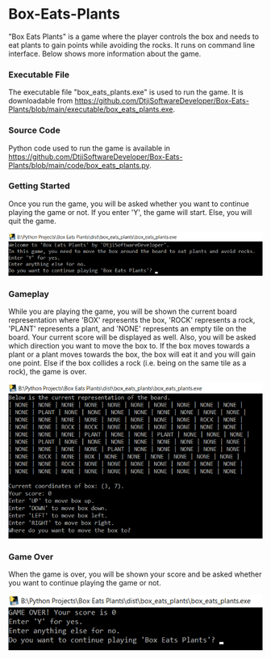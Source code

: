 # Box-Eats-Plants
"Box Eats Plants" is a game where the player controls the box and needs to eat plants to gain points while avoiding the rocks. It runs on
command line interface. Below shows more information about the game.

### Executable File

The executable file "box_eats_plants.exe" is used to run the game. It is downloadable from
https://github.com/DtjiSoftwareDeveloper/Box-Eats-Plants/blob/main/executable/box_eats_plants.exe.

### Source Code

Python code used to run the game is available in
https://github.com/DtjiSoftwareDeveloper/Box-Eats-Plants/blob/main/code/box_eats_plants.py.

### Getting Started

Once you run the game, you will be asked whether you want to continue playing the game or not. If you enter 'Y', the game will start.
Else, you will quit the game.

![Getting Started](https://github.com/DtjiSoftwareDeveloper/Box-Eats-Plants/blob/main/images/Getting%20Started.png)

### Gameplay

While you are playing the game, you will be shown the current board representation where 'BOX' represents the box, 'ROCK' represents a rock,
'PLANT' represents a plant, and 'NONE' represents an empty tile on the board. Your current score will be displayed as well. Also, you will be 
asked which direction you want to move the box to. If the box moves towards a plant or a plant moves towards the box, the box will eat it and 
you will gain one point. Else if the box collides a rock (i.e. being on the same tile as a rock), the game is over.

![Gameplay](https://github.com/DtjiSoftwareDeveloper/Box-Eats-Plants/blob/main/images/Gameplay.png)

### Game Over

When the game is over, you will be shown your score and be asked whether you want to continue playing the game or not.

![Game Over](https://github.com/DtjiSoftwareDeveloper/Box-Eats-Plants/blob/main/images/Game%20Over.png)
